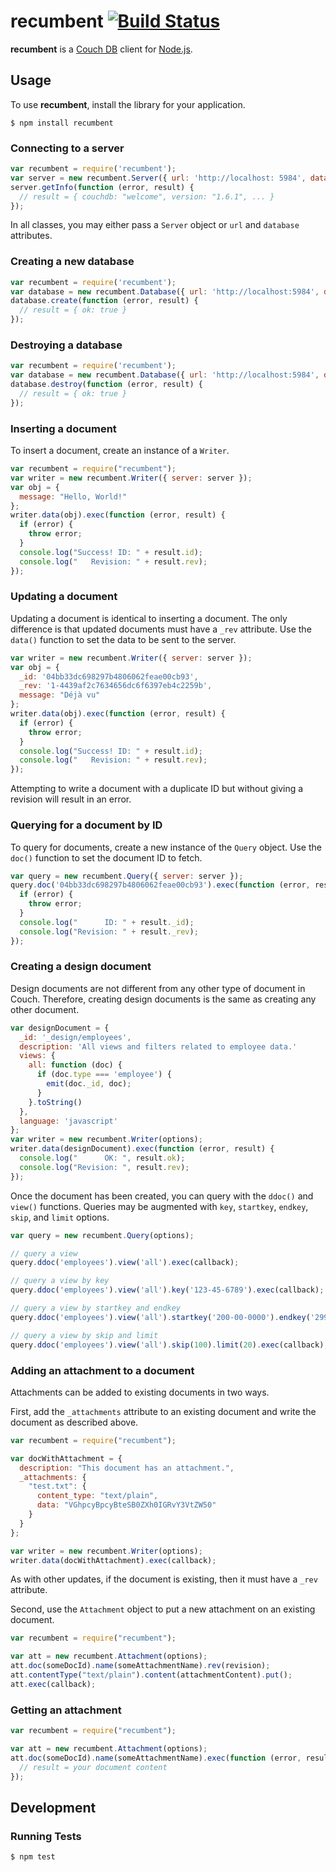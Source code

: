 # recumbent [![Build Status](https://travis-ci.org/jarrettmeyer/recumbent.svg?branch=master)](https://travis-ci.org/jarrettmeyer/recumbent)

**recumbent** is a [Couch DB](http://couchdb.apache.org/) client for [Node.js](http://nodejs.org/).

## Usage

To use **recumbent**, install the library for your application.

```
$ npm install recumbent
```

### Connecting to a server

``` javascript
var recumbent = require('recumbent');
var server = new recumbent.Server({ url: 'http://localhost: 5984', database: 'my_stuff' });
server.getInfo(function (error, result) {
  // result = { couchdb: "welcome", version: "1.6.1", ... }
});
```

In all classes, you may either pass a `Server` object or `url` and `database`
attributes.

### Creating a new database

``` javascript
var recumbent = require('recumbent');
var database = new recumbent.Database({ url: 'http://localhost:5984', database: 'my_stuff' });
database.create(function (error, result) {
  // result = { ok: true }
});
```

### Destroying a database

``` javascript
var recumbent = require('recumbent');
var database = new recumbent.Database({ url: 'http://localhost:5984', database: 'my_stuff' });
database.destroy(function (error, result) {
  // result = { ok: true }
});
```

### Inserting a document

To insert a document, create an instance of a `Writer`.

``` javascript
var recumbent = require("recumbent");
var writer = new recumbent.Writer({ server: server });
var obj = {
  message: "Hello, World!"
};
writer.data(obj).exec(function (error, result) {
  if (error) {
    throw error;
  }
  console.log("Success! ID: " + result.id);
  console.log("   Revision: " + result.rev);
});
```

### Updating a document

Updating a document is identical to inserting a document. The only difference
is that updated documents must have a `_rev` attribute. Use the `data()` function
to set the data to be sent to the server.

``` javascript
var writer = new recumbent.Writer({ server: server });
var obj = {
  _id: '04bb33dc698297b4806062feae00cb93',
  _rev: '1-4439af2c7634656dc6f6397eb4c2259b',
  message: "Déjà vu"
};
writer.data(obj).exec(function (error, result) {
  if (error) {
    throw error;
  }
  console.log("Success! ID: " + result.id);
  console.log("   Revision: " + result.rev);
});
```

Attempting to write a document with a duplicate ID but without giving a revision
will result in an error.

### Querying for a document by ID

To query for documents, create a new instance of the `Query` object. Use the `doc()`
function to set the document ID to fetch.

``` javascript
var query = new recumbent.Query({ server: server });
query.doc('04bb33dc698297b4806062feae00cb93').exec(function (error, result) {
  if (error) {
    throw error;
  }
  console.log("      ID: " + result._id);
  console.log("Revision: " + result._rev);
});
```

### Creating a design document

Design documents are not different from any other type of document in Couch. Therefore,
creating design documents is the same as creating any other document.

``` javascript
var designDocument = {
  _id: '_design/employees',
  description: 'All views and filters related to employee data.'
  views: {
    all: function (doc) {
      if (doc.type === 'employee') {
        emit(doc._id, doc);
      }
    }.toString()
  },
  language: 'javascript'
};
var writer = new recumbent.Writer(options);
writer.data(designDocument).exec(function (error, result) {
  console.log("      OK: ", result.ok);
  console.log("Revision: ", result.rev);
});
```

Once the document has been created, you can query with the `ddoc()` and `view()`
functions. Queries may be augmented with  `key`, `startkey`, `endkey`, `skip`, and
`limit` options.

``` javascript
var query = new recumbent.Query(options);

// query a view
query.ddoc('employees').view('all').exec(callback);

// query a view by key
query.ddoc('employees').view('all').key('123-45-6789').exec(callback);

// query a view by startkey and endkey
query.ddoc('employees').view('all').startkey('200-00-0000').endkey('299-99-9999').exec(callback);

// query a view by skip and limit
query.ddoc('employees').view('all').skip(100).limit(20).exec(callback);
```

### Adding an attachment to a document

Attachments can be added to existing documents in two ways.

First, add the `_attachments` attribute to an existing document and write the document
as described above.

``` javascript
var recumbent = require("recumbent");

var docWithAttachment = {
  description: "This document has an attachment.",
  _attachments: {
    "test.txt": {
      content_type: "text/plain",
      data: "VGhpcyBpcyBteSB0ZXh0IGRvY3VtZW50"
    }
  }
};

var writer = new recumbent.Writer(options);
writer.data(docWithAttachment).exec(callback);
```

As with other updates, if the document is existing, then it must have a `_rev` attribute.

Second, use the `Attachment` object to put a new attachment on an existing document.

``` javascript
var recumbent = require("recumbent");

var att = new recumbent.Attachment(options);
att.doc(someDocId).name(someAttachmentName).rev(revision);
att.contentType("text/plain").content(attachmentContent).put();
att.exec(callback);
```

### Getting an attachment

``` javascript
var recumbent = require("recumbent");

var att = new recumbent.Attachment(options);
att.doc(someDocId).name(someAttachmentName).exec(function (error, result) {
  // result = your document content
});
```

## Development

### Running Tests

```
$ npm test
```
